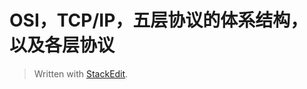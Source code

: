 # OSI，TCP/IP，五层协议的体系结构，以及各层协议


> Written with [StackEdit](https://stackedit.io/).
<!--stackedit_data:
eyJoaXN0b3J5IjpbLTU1NTAxNDQ4MV19
-->